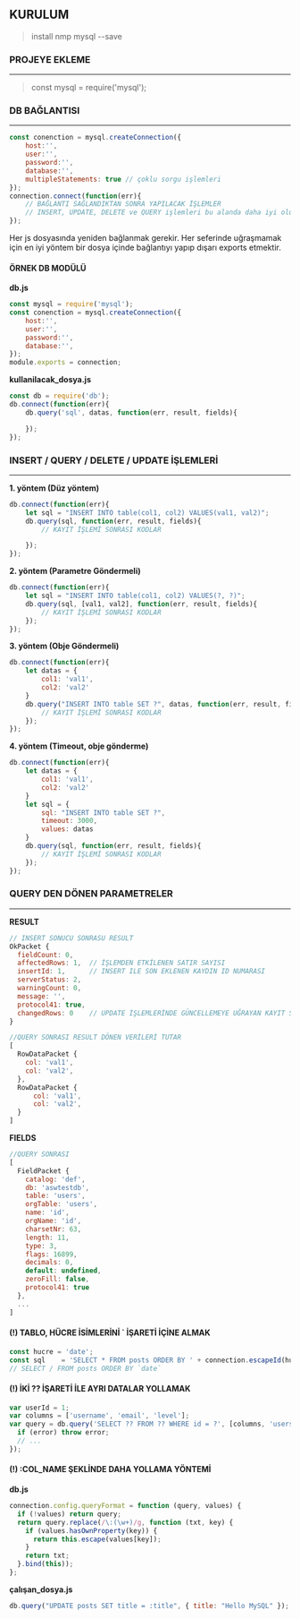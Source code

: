 ## KURULUM
> install nmp mysql --save

### PROJEYE EKLEME
---
> const mysql = require('mysql');

### DB BAĞLANTISI
---
```js
const conenction = mysql.createConnection({
    host:'',
    user:'',
    password:'',
    database:'',
    multipleStatements: true // çoklu sorgu işlemleri
});
connection.connect(function(err){
    // BAĞLANTI SAĞLANDIKTAN SONRA YAPILACAK İŞLEMLER
    // INSERT, UPDATE, DELETE ve QUERY işlemleri bu alanda daha iyi olur.
});
```

Her js dosyasında yeniden bağlanmak gerekir.
Her seferinde uğraşmamak için en iyi yöntem bir dosya içinde bağlantıyı yapıp dışarı exports etmektir.

#### **ÖRNEK DB MODÜLÜ**

**db.js**
```js
const mysql = require('mysql');
const conenction = mysql.createConnection({
    host:'',
    user:'',
    password:'',
    database:'',
});
module.exports = connection;
```
**kullanilacak_dosya.js**
```js
const db = require('db');
db.connect(function(err){
    db.query('sql', datas, function(err, result, fields){

    });
});
```







### INSERT / QUERY / DELETE / UPDATE İŞLEMLERİ
---
**1. yöntem (Düz yöntem)**
```js
db.connect(function(err){
    let sql = "INSERT INTO table(col1, col2) VALUES(val1, val2)";
    db.query(sql, function(err, result, fields){
        // KAYIT İŞLEMİ SONRASI KODLAR

    });
});
```

**2. yöntem (Parametre Göndermeli)**
```js
db.connect(function(err){
    let sql = "INSERT INTO table(col1, col2) VALUES(?, ?)";
    db.query(sql, [val1, val2], function(err, result, fields){
        // KAYIT İŞLEMİ SONRASI KODLAR
    });
});
```

**3. yöntem (Obje Göndermeli)**
```js
db.connect(function(err){
    let datas = {
        col1: 'val1',
        col2: 'val2'
    }
    db.query("INSERT INTO table SET ?", datas, function(err, result, fields){
        // KAYIT İŞLEMİ SONRASI KODLAR
    });
});
```

**4. yöntem (Timeout, obje gönderme)**
```js
db.connect(function(err){
    let datas = {
        col1: 'val1',
        col2: 'val2'
    }
    let sql = {
        sql: "INSERT INTO table SET ?",
        timeout: 3000,
        values: datas
    }
    db.query(sql, function(err, result, fields){
        // KAYIT İŞLEMİ SONRASI KODLAR
    });
});
```



### QUERY DEN DÖNEN PARAMETRELER
---
**RESULT**
```js
// INSERT SONUCU SONRASU RESULT
OkPacket {
  fieldCount: 0,
  affectedRows: 1,  // İŞLEMDEN ETKİLENEN SATIR SAYISI
  insertId: 1,      // INSERT ILE SON EKLENEN KAYDIN ID NUMARASI
  serverStatus: 2,
  warningCount: 0,
  message: '',
  protocol41: true,
  changedRows: 0    // UPDATE İŞLEMLERİNDE GÜNCELLEMEYE UĞRAYAN KAYIT SAYISI
}

//QUERY SONRASI RESULT DÖNEN VERİLERİ TUTAR
[
  RowDataPacket {
    col: 'val1',
    col: 'val2',
  },
  RowDataPacket {
      col: 'val1',
      col: 'val2',
  }
]
```


**FIELDS**
```js
//QUERY SONRASI
[
  FieldPacket {
    catalog: 'def',
    db: 'aswtestdb',
    table: 'users',
    orgTable: 'users',
    name: 'id',
    orgName: 'id',
    charsetNr: 63,
    length: 11,
    type: 3,
    flags: 16899,
    decimals: 0,
    default: undefined,
    zeroFill: false,
    protocol41: true
  },
  ...
]
```


#### (!) TABLO, HÜCRE İSİMLERİNİ \` İŞARETİ İÇİNE ALMAK
```js
const hucre = 'date';
const sql    = 'SELECT * FROM posts ORDER BY ' + connection.escapeId(hucre);
// SELECT / FROM posts ORDER BY `date`
```

#### (!) İKİ ?? İŞARETİ İLE AYRI DATALAR YOLLAMAK
```js
var userId = 1;
var columns = ['username', 'email', 'level'];
var query = db.query('SELECT ?? FROM ?? WHERE id = ?', [columns, 'users', userId], function (error, results, fields) {
  if (error) throw error;
  // ...
});
```
#### (!) :COL_NAME ŞEKLİNDE DAHA YOLLAMA YÖNTEMİ
**db.js**
```js
connection.config.queryFormat = function (query, values) {
  if (!values) return query;
  return query.replace(/\:(\w+)/g, function (txt, key) {
    if (values.hasOwnProperty(key)) {
      return this.escape(values[key]);
    }
    return txt;
  }.bind(this));
};
```

**çalışan_dosya.js**
```js
db.query("UPDATE posts SET title = :title", { title: "Hello MySQL" });
```
